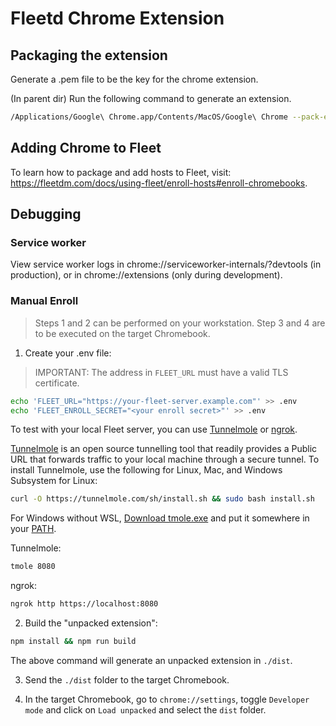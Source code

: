 # Fleetd Chrome Extension

## Packaging the extension
Generate a .pem file to be the key for the chrome extension.

(In parent dir)
Run the following command to generate an extension.

``` sh
/Applications/Google\ Chrome.app/Contents/MacOS/Google\ Chrome --pack-extension=./fleetd-chrome --pack-extension-key=path/to/chrome.pem
```

## Adding Chrome to Fleet
To learn how to package and add hosts to Fleet, visit: https://fleetdm.com/docs/using-fleet/enroll-hosts#enroll-chromebooks.

## Debugging

### Service worker

View service worker logs in chrome://serviceworker-internals/?devtools (in production), or in chrome://extensions (only during development).

### Manual Enroll

> Steps 1 and 2 can be performed on your workstation. Step 3 and 4 are to be executed on the target Chromebook.

1. Create your .env file:

> IMPORTANT: The address in `FLEET_URL` must have a valid TLS certificate.

```sh
echo 'FLEET_URL="https://your-fleet-server.example.com"' >> .env
echo 'FLEET_ENROLL_SECRET="<your enroll secret>"' >> .env
```

To test with your local Fleet server, you can use [Tunnelmole](https://github.com/robbie-cahill/tunnelmole-client) or [ngrok](https://ngrok.com/).

[Tunnelmole](https://github.com/robbie-cahill/tunnelmole-client) is an open source tunnelling tool that readily provides a Public URL that forwards traffic to your local machine through a secure tunnel. To install Tunnelmole, use the following for Linux, Mac, and Windows Subsystem for Linux:

```sh
curl -O https://tunnelmole.com/sh/install.sh && sudo bash install.sh
```

For Windows without WSL, [Download tmole.exe](https://tunnelmole.com/downloads/tmole.exe) and put it somewhere in your [PATH](https://www.wikihow.com/Change-the-PATH-Environment-Variable-on-Windows).

Tunnelmole:

```sh
tmole 8080
```

ngrok:

```sh
ngrok http https://localhost:8080
```

2. Build the "unpacked extension":
```sh
npm install && npm run build
```
The above command will generate an unpacked extension in `./dist`.

3. Send the `./dist` folder to the target Chromebook.

4. In the target Chromebook, go to `chrome://settings`, toggle `Developer mode` and click on `Load unpacked` and select the `dist` folder.

